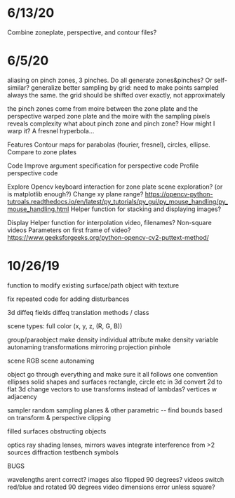 # 6/13/20

Combine zoneplate, perspective, and contour files?

# 6/5/20

aliasing on pinch zones, 3 pinches. Do all generate zones&pinches? Or self-similar?
generalize
better sampling by grid:
    need to make points sampled always the same.
    the grid should be shifted over exactly, not approximately
    
the pinch zones come from moire between the zone plate and the perspective warped zone plate
and the moire with the sampling pixels reveals complexity
what about pinch zone and pinch zone? How might I warp it? A fresnel hyperbola...

Features
    Contour maps for parabolas (fourier, fresnel), circles, ellipse. Compare to zone plates

Code
    Improve argument specification for perspective code
    Profile perspective code

Explore
    Opencv keyboard interaction for zone plate scene exploration? (or is matplotlib enough?) Change xy plane range?
        https://opencv-python-tutroals.readthedocs.io/en/latest/py_tutorials/py_gui/py_mouse_handling/py_mouse_handling.html
    Helper function for stacking and displaying images?

Display
    Helper function for interpolation video, filenames?
    Non-square videos
    Parameters on first frame of video?
        https://www.geeksforgeeks.org/python-opencv-cv2-puttext-method/


# 10/26/19

function to modify existing surface/path object with texture

fix repeated code for adding disturbances

3d diffeq fields
diffeq translation methods / class

scene types:
    full color (x, y, z, (R, G, B))

group/paraobject
    make density individual attribute
    make density variable
    autonaming
    transformations
        mirroring
        projection
            pinhole

scene
    RGB scene
    autonaming

object
    go through everything and make sure it all follows one convention
    ellipses
    solid shapes and surfaces
    rectangle, circle etc in 3d
    convert 2d to flat 3d
    change vectors to use transforms instead of lambdas?
    vertices w adjacency

sampler
    random sampling
    planes & other parametric -- find bounds based on transform & perspective
    clipping


filled surfaces
obstructing objects

optics
    ray
        shading
        lenses, mirrors
    waves
        integrate
        interference from >2 sources
        diffraction
    testbench
        symbols


BUGS

wavelengths arent correct?
images also flipped 90 degrees?
videos switch red/blue and rotated 90 degrees
video dimensions error unless square?

